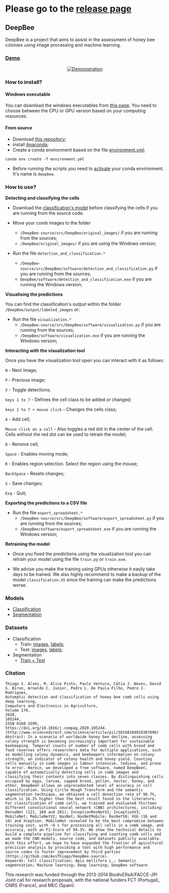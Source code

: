 # Please go to the [release page](https://github.com/AvsThiago/DeepBee-source/tree/release-0.1)





## DeepBee

DeepBee is a project that aims to assist in the assessment of honey bee colonies using image processing and machine learning.

### [Demo](https://www.youtube.com/watch?v=W47sMDIS9zc)
<div align="center">
  <a href="https://www.youtube.com/watch?v=W47sMDIS9zc"><img src="https://lh3.googleusercontent.com/z17lX9VJWNzTOWUbfbvJckXuMEY6VzJ8D79BpBXXTdQSIOgaiWDDJh5jKDtMocAcaGNOZWrTbEAoCYGxLvOVZnm7TbiqdsAjoBzBhY3xPGGuKIlPk6HetKIoziAS5uYFziDH2OplNdY" alt="Demonstration"></a>
</div>

### How to install?

#### Windows executable
You can download the windows executables from [this page](https://avsthiago.github.io/DeepBee/downloads/deepbee). You need to choose between the CPU or GPU version based on your computing resources.

#### From source
* Download [this repository](https://github.com/AvsThiago/DeepBee-source/archive/release-0.1.zip);
* install [Anaconda](https://docs.anaconda.com/anaconda/install/); 
* Create a conda environment based on the file [environment.yml](https://github.com/AvsThiago/DeepBee-source/blob/release-0.1/environment.yml);

```
conda env create -f environment.yml
``` 

* Before running the scripts you need to [activate](https://docs.conda.io/projects/conda/en/latest/user-guide/tasks/manage-environments.html#activating-an-environment) your conda environment. It's name is `deepbee`.


### How to use?

**Detecting and classifying the cells** 

* Download the [classification's model](https://drive.google.com/file/d/15P1tQ5658Hc6Q80PiygZOH-w45FG0nEj/view?usp=sharing
) before classifying the cells if you are running from the source code.  

* Move your comb images to the folder
    * ``/DeepBee-source/src/DeepBee/original_images/`` if you are running from the sources;
    * `/DeepBee/original_images/` if you are using the Windows version;
* Run the file `detection_and_classification.*`  
    * `/DeepBee-source/src/DeepBee/software/detection_and_classification.py` if you are running from the sources;
    * `DeepBee/software/detection_and_classification.exe` if you are running the Windows version;

**Visualising the predictions**

You can find the classification's output within the folder `/DeepBee/output/labeled_images` or:

* Run the file `visualization.*`
    * `/DeepBee-source/src/DeepBee/software/visualization.py` if you are running from the sources;
    * `/DeepBee/software/visualization.exe` if you are running the Windows version;

**Interacting with the visualization tool**

Once you have the visualization tool open you can interact with it as follows:

``N`` - Next image;

``P`` - Previous image;

``V`` - Toggle detections;

``keys 1 to 7`` - Defines the cell class to be added or changed;

``keys 1 to 7 + mouse click`` - Changes the cells class;

``A`` - Add cell;

``Mouse click on a cell`` - Also toggles a red dot in the center of the cell. Cells without the red dot can be used to retrain the model;

``D`` - Remove cell;

``Space`` - Enables moving mode;

``R`` - Enables region selection. Select the region using the mouse;

``BackSpace`` - Resets changes;

``S`` - Save changes;

``Esq`` - Quit;

**Exporting the predictions to a CSV file**

* Run the file `export_spreadsheet.*`
    * `/DeepBee-source/src/DeepBee/software/export_spreadsheet.py` if you are running from the sources;
    * `/DeepBee/software/export_spreadsheet.exe` if you are running the Windows version;


**Retraining the model**

* Once you fixed the predictions using the visualization tool you can retrain your model using the file `train.py` or `train.exe`.

* We advise you make the training using GPUs otherwise it easily take days to be trained. We also highly recommend to make a backup of the model `classification.h5` since the training can make the predictions worse.  


### Models

* [Classification](https://github.com/AvsThiago/DeepBee-source/tree/release-0.1/src/DeepBee/software/model)
* [Segmentation](https://github.com/AvsThiago/DeepBee-source/tree/release-0.1/src/DeepBee/software/model)

### Datasets

* Classification
    * Train: [images](https://github.com/AvsThiago/DeepBee-source/tree/release-0.1/src/data), [labels](https://github.com/AvsThiago/DeepBee-source/tree/release-0.1/src/data/resources);
    * Test: [images](https://github.com/AvsThiago/DeepBee-source/tree/release-0.1/src/data/resources), [labels](https://github.com/AvsThiago/DeepBee-source/tree/release-0.1/src/data/resources);
* Segmentation
    * [Train + Test](https://data.mendeley.com/datasets/db35fj73x5/1)

### Citation
```
Thiago S. Alves, M. Alice Pinto, Paulo Ventura, Cátia J. Neves, David G. Biron, Arnaldo C. Junior, Pedro L. De Paula Filho, Pedro J. Rodrigues,
Automatic detection and classification of honey bee comb cells using deep learning,
Computers and Electronics in Agriculture,
Volume 170,
2020,
105244,
ISSN 0168-1699,
https://doi.org/10.1016/j.compag.2020.105244.
(http://www.sciencedirect.com/science/article/pii/S0168169919307690)
Abstract: In a scenario of worldwide honey bee decline, assessing colony strength is becoming increasingly important for sustainable beekeeping. Temporal counts of number of comb cells with brood and food reserves offers researchers data for multiple applications, such as modelling colony dynamics, and beekeepers information on colony strength, an indicator of colony health and honey yield. Counting cells manually in comb images is labour intensive, tedious, and prone to error. Herein, we developed a free software, named DeepBee©, capable of automatically detecting cells in comb images and classifying their contents into seven classes. By distinguishing cells occupied by eggs, larvae, capped brood, pollen, nectar, honey, and other, DeepBee© allows an unprecedented level of accuracy in cell classification. Using Circle Hough Transform and the semantic segmentation technique, we obtained a cell detection rate of 98.7%, which is 16.2% higher than the best result found in the literature. For classification of comb cells, we trained and evaluated thirteen different convolutional neural network (CNN) architectures, including: DenseNet (121, 169 and 201); InceptionResNetV2; InceptionV3; MobileNet; MobileNetV2; NasNet; NasNetMobile; ResNet50; VGG (16 and 19) and Xception. MobileNet revealed to be the best compromise between training cost, with ~9 s for processing all cells in a comb image, and accuracy, with an F1-Score of 94.3%. We show the technical details to build a complete pipeline for classifying and counting comb cells and we made the CNN models, source code, and datasets publicly available. With this effort, we hope to have expanded the frontier of apicultural precision analysis by providing a tool with high performance and source codes to foster improvement by third parties (https://github.com/AvsThiago/DeepBee-source).
Keywords: Cell classification; Apis mellifera L.; Semantic segmentation; Machine learning; Deep learning; DeepBee software

```

This research was funded through the 2013-2014 BiodivERsA/FACCE-JPI Joint call for research proposals, with the national funders FCT (Portugal), CNRS (France), and MEC (Spain).
